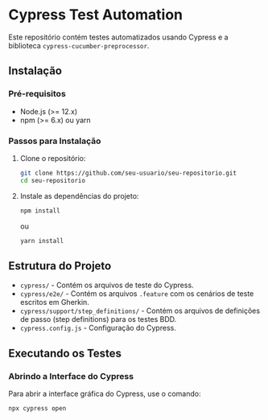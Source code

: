 # Cypress Test Automation

Este repositório contém testes automatizados usando Cypress e a biblioteca `cypress-cucumber-preprocessor`.

## Instalação

### Pré-requisitos

- Node.js (>= 12.x)
- npm (>= 6.x) ou yarn

### Passos para Instalação

1. Clone o repositório:

    ```bash
    git clone https://github.com/seu-usuario/seu-repositorio.git
    cd seu-repositorio
    ```

2. Instale as dependências do projeto:

    ```bash
    npm install
    ```
    ou

    ```bash
    yarn install
    ```

## Estrutura do Projeto

- `cypress/` - Contém os arquivos de teste do Cypress.
- `cypress/e2e/` - Contém os arquivos `.feature` com os cenários de teste escritos em Gherkin.
- `cypress/support/step_definitions/` - Contém os arquivos de definições de passo (step definitions) para os testes BDD.
- `cypress.config.js` - Configuração do Cypress.

## Executando os Testes

### Abrindo a Interface do Cypress

Para abrir a interface gráfica do Cypress, use o comando:

```bash
npx cypress open

